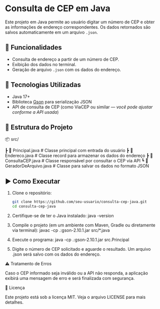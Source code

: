 # Consulta de CEP em Java

Este projeto em Java permite ao usuário digitar um número de CEP e obter as informações de endereço correspondentes. Os dados retornados são salvos automaticamente em um arquivo `.json`.

## 📌 Funcionalidades

- Consulta de endereço a partir de um número de CEP.
- Exibição dos dados no terminal.
- Geração de arquivo `.json` com os dados do endereço.

## 🧪 Tecnologias Utilizadas

- Java 17+
- Biblioteca [Gson](https://github.com/google/gson) para serialização JSON
- API de consulta de CEP (como ViaCEP ou similar — *você pode ajustar conforme a API usada*)

## 📁 Estrutura do Projeto

📦 src/

┣ 📜 Principal.java # Classe principal com entrada do usuário
┣ 📜 Endereco.java # Classe record para armazenar os dados do endereço
┣ 📜 ConsultaCEP.java # Classe responsável por consultar o CEP via API
┗ 📜 GeradorDeArquivo.java # Classe para salvar os dados no formato JSON

## ▶️ Como Executar

1. Clone o repositório:
   ```bash
   git clone https://github.com/seu-usuario/consulta-cep-java.git
   cd consulta-cep-java
2. Certifique-se de ter o Java instalado:
java -version

3. Compile o projeto (em um ambiente com Maven, Gradle ou diretamente via terminal):
javac -cp .:gson-2.10.1.jar src/*.java

4. Execute o programa:
java -cp .:gson-2.10.1.jar src.Principal

5. Digite o número de CEP solicitado e aguarde o resultado. 
Um arquivo .json será salvo com os dados do endereço.

⚠️ Tratamento de Erros

Caso o CEP informado seja inválido ou a API não responda, a aplicação exibirá uma mensagem de erro e será finalizada com segurança.

📝 Licença

Este projeto está sob a licença MIT. Veja o arquivo LICENSE para mais detalhes.